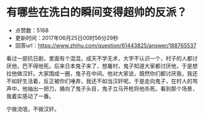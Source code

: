# 有哪些在洗白的瞬间变得超帅的反派？
- 点赞数：5168
- 更新时间：2017年06月25日00时56分29秒
- 回答url：https://www.zhihu.com/question/61443825/answer/188765537
<body>
 <p data-pid="3KAN_Qa-">看过一部抗日剧，里面有个混混，成天不学无术，大字不认识一个，村子的人都讨厌他，巴不得他死。后来日本鬼子来了，想屠村，鬼子知道大家都讨厌他，于是想拉他做汉奸。大家围成一圈，鬼子在中间。他对大家说，既然你们都讨厌我，我还不如好生活着，反正被你们唾弃，我还不如当汉奸呢。于是走向鬼子，在村人的骂声中，他抽出一把刀，捅向了鬼子头目，鬼子立马开枪将他杀死。看到那个场景，我着实感动了一番。</p>
 <p data-pid="CrN0LZZi">宁做流氓，不做汉奸。</p>
</body>
